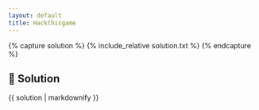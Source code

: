 ```yaml
---
layout: default
title: Hackthisgame
---
```


{% capture solution %}
{% include_relative solution.txt %}
{% endcapture %}

## 📝 Solution

{{ solution | markdownify }}
